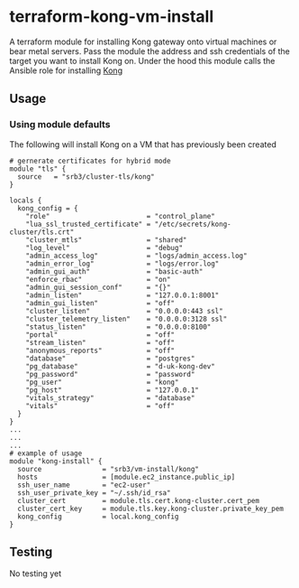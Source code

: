 # terraform-kong-vm-install

A terraform module for installing Kong gateway
onto virtual machines or bear metal servers.
Pass the module the address and ssh credentials
of the target you want to install Kong on.
Under the hood this module calls the Ansible role
for installing [Kong](https://github.com/srb3/ansible-role-kong-gateway)

## Usage

### Using module defaults

The following will install Kong on a VM
that has previously been created

```HCL
# gernerate certificates for hybrid mode
module "tls" {
  source   = "srb3/cluster-tls/kong"
}

locals {
  kong_config = {
    "role"                        = "control_plane"
    "lua_ssl_trusted_certificate" = "/etc/secrets/kong-cluster/tls.crt"
    "cluster_mtls"                = "shared"
    "log_level"                   = "debug"
    "admin_access_log"            = "logs/admin_access.log"
    "admin_error_log"             = "logs/error.log"
    "admin_gui_auth"              = "basic-auth"
    "enforce_rbac"                = "on"
    "admin_gui_session_conf"      = "{}"
    "admin_listen"                = "127.0.0.1:8001"
    "admin_gui_listen"            = "off"
    "cluster_listen"              = "0.0.0.0:443 ssl"
    "cluster_telemetry_listen"    = "0.0.0.0:3128 ssl"
    "status_listen"               = "0.0.0.0:8100"
    "portal"                      = "off"
    "stream_listen"               = "off"
    "anonymous_reports"           = "off"
    "database"                    = "postgres"
    "pg_database"                 = "d-uk-kong-dev"
    "pg_password"                 = "password"
    "pg_user"                     = "kong"
    "pg_host"                     = "127.0.0.1"
    "vitals_strategy"             = "database"
    "vitals"                      = "off"
  }
}
...
...
...
# example of usage
module "kong-install" {
  source               = "srb3/vm-install/kong"
  hosts                = [module.ec2_instance.public_ip]
  ssh_user_name        = "ec2-user"
  ssh_user_private_key = "~/.ssh/id_rsa"
  cluster_cert         = module.tls.cert.kong-cluster.cert_pem
  cluster_cert_key     = module.tls.key.kong-cluster.private_key_pem
  kong_config          = local.kong_config
}
```

## Testing

No testing yet
